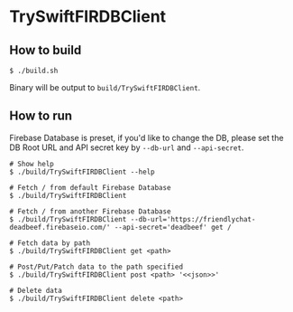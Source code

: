 TrySwiftFIRDBClient
==========

## How to build

    $ ./build.sh

Binary will be output to `build/TrySwiftFIRDBClient`.


## How to run
Firebase Database is preset, if you'd like to change the DB,
please set the DB Root URL and API secret key by `--db-url` and `--api-secret`.

    # Show help
    $ ./build/TrySwiftFIRDBClient --help

    # Fetch / from default Firebase Database
    $ ./build/TrySwiftFIRDBClient

    # Fetch / from another Firebase Database
    $ ./build/TrySwiftFIRDBClient --db-url='https://friendlychat-deadbeef.firebaseio.com/' --api-secret='deadbeef' get /

    # Fetch data by path
    $ ./build/TrySwiftFIRDBClient get <path>

    # Post/Put/Patch data to the path specified
    $ ./build/TrySwiftFIRDBClient post <path> '<<json>>'

    # Delete data
    $ ./build/TrySwiftFIRDBClient delete <path>


